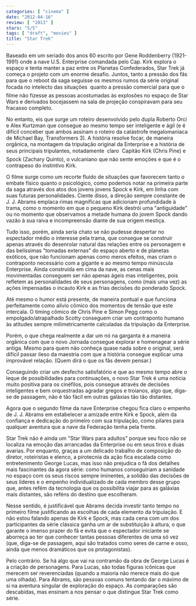 ```yaml
---
categories: [ "cinema" ]
date: "2012-04-16"
review: [ "2013" ]
stars: "5/5"
tags: [ "draft", "movies" ]
title: "Star Trek"
---
```


Baseado em um seriado dos anos 60 escrito por Gene Roddenberry (1921-1991)
onde a nave U.S. Enterprise comandada pelo Cap. Kirk explora o espaço e
tenta manter a paz entre os Planetas Confederados, Star Trek já começa o
projeto com um enorme desafio. Juntos, tanto a pressão dos fãs para que
o reboot da saga seguisse os mesmos rumos da série original  focada
no intelecto das situações  quanto a pressão comercial para que o
filme não fizesse as pessoas acostumadas às explosões no espaço de
Star Wars e derivados bocejassem na sala de projeção conspiravam para
seu fracasso completo.

No entanto, eis que surge um roteiro desenvolvido pelo dupla Roberto
Orci e Alex Kurtzman que consegue ao mesmo tempo ser inteligente e
ágil (e é difícil conceber que ambos assinam o roteiro da catástrofe
megalomaníaca de Michael Bay, Transformers 3). A história resolve focar,
de maneira orgânica, na montagem da tripulação original da Enterprise
e a história de seus principais tripulantes, notadamente  claro 
Capitão Kirk (Chris Pine) e Spock (Zachary Quinto), o vulcaniano que
não sente emoções e que é o contrapeso do instintivo Kirk.

O filme surge como um recorte fluido de situações que favorecem tanto o
embate físico quanto o psicológico, como podemos notar na primeira parte
da saga através dos atos dos jovens jovens Spock e Kirk, em linha com
suas futuras personalidades. Ciente disso, a direção sempre constante
de J. J. Abrams emplaca rimas magníficas que adicionam profundidade à
trama, como o momento em que o pequeno Kirk destrói uma "antiguidade"
ou no momento que observamos a metade humana do jovem Spock dando vazão
à sua raiva e incompreensão diante de sua origem mestiça.

Tudo isso, porém, ainda seria chato se não pudesse despertar no
espectador médio o interesse pela trama, que consegue se construir apenas
através do desenrolar natural das relações entre os personagem e das
belíssimas "tomadas externas" do espaço aberto e de planetas exóticos,
que não funcionam apenas como meros efeitos, mas criam o contraponto
necessário com a gigante e ao mesmo tempo minúscula Enterprise. Ainda
construída em cima da nave, as cenas mais movimentadas conseguem ser
não apenas ágeis mas inteligentes, pois refletem as personalidades de
seus personagens, como (mais uma vez) as ações impensadas o incauto
Kirk e as frias decisões do ponderado Spock.

Até mesmo o humor está presente, de maneira pontual e que funciona
perfeitamente como alívio cômico dos momentos de tensão que
este intercala. O timing cômico de Chris Pine e Simon Pegg como o
empolgado/atrapalhado Scotty conseguem criar um contraponto humano
às atitudes sempre milimetricamente calculadas da tripulação da
Enterprise.

Porém, o que chega realmente a dar um nó na garganta é a maneira
orgânica com que o novo Jornada consegue explorar e homenagear a série
antiga. Mesmo para quem não conheça quase nada sobre o original, será
difícil passar ileso da maestria com que a história consegue explicar
uma improvável relação. (Quem dirá o que os fãs devem pensar.)

Conseguindo criar um desfecho satisfatório e que ao mesmo tempo abre
o leque de possibilidades para continuações, o novo Star Trek é uma
notícia muito positiva para os cinéfilos, pois consegue através de
decisões inteligentes e bem orquestradas agradar gregos e troianos,
algo que, diga-se de passagem, não é tão fácil em outras galáxias
tão tão distantes.

Agora que o segundo filme da nave Enterprise chegou fica claro o empenho
de J. J. Abrams em estabelecer a amizade entre Kirk e Spock, além da
confiança e dedicação do primeiro com sua tripulação, como pilares
para qualquer aventura que a nave da Federação tenha pela frente.

Star Trek não é ainda um "Star Wars para adultos" porque seu foco não
se localiza na emoção das arrancadas da Enterprise ou em seus tiros e
duas avarias. Por enquanto, graças a um delicado trabalho de composição
do diretor, roteiristas e elenco, a pirotecnia da ação fica escalada
como entretenimento George Lucas, mas isso não prejudica o fã dos
detalhes mais fascinantes da agora série: como humanos conseguiriam a
sanidade no espaço com os seus riscos sempre iminentes, a solidão das
decisões de seus líderes e o empenho individualizado de cada membro
desse grupo que, antes refém da tecnologia que os possibilita viajar
para as galáxias mais distantes, são reféns do destino que escolheram.

Nesse sentido, é justificável que Abrams decida investir tanto
tempo no primeiro filme justificando as escolhas de cada elemento da
tripulação. E não estou falando apenas de Kirk e Spock, mas cada cena
com um dos participantes da série clássica ganha um ar de substituição
à altura, o que garante o imenso prazer do fã e evita que o espectador
iniciante se aborreça ao ter que conhecer tantas pessoas diferentes de
uma só vez (que, diga-se de passagem, aqui são tratados como seres de
carne e osso, ainda que menos dramáticos que os protagonistas).

Pelo contrário. Se há algo que vai na contramão da obra de George
Lucas é a criação de personagens. Para Lucas, são todas figuras
icônicas que merecem ser reverenciadas (quando a maioria não merece
mais do que uma olhada). Para Abrams, são pessoas comuns tentando dar
o máximo de si na aventura singular de exploração do espaço. As
comparações são descabidas, mas ensinam a nos pensar o que distingue
Star Trek como série.

